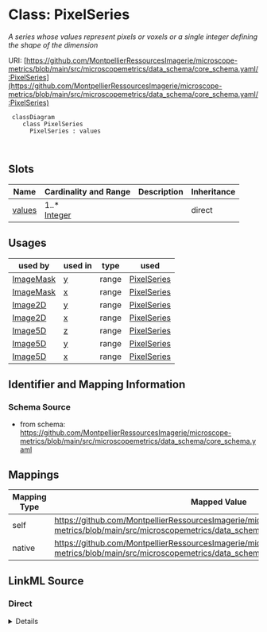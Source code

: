 # Class: PixelSeries


_A series whose values represent pixels or voxels or a single integer defining the shape of the dimension_





URI: [https://github.com/MontpellierRessourcesImagerie/microscope-metrics/blob/main/src/microscopemetrics/data_schema/core_schema.yaml/:PixelSeries](https://github.com/MontpellierRessourcesImagerie/microscope-metrics/blob/main/src/microscopemetrics/data_schema/core_schema.yaml/:PixelSeries)




```mermaid
 classDiagram
    class PixelSeries
      PixelSeries : values
        
      
```




<!-- no inheritance hierarchy -->


## Slots

| Name | Cardinality and Range | Description | Inheritance |
| ---  | --- | --- | --- |
| [values](values.md) | 1..* <br/> [Integer](Integer.md) |  | direct |





## Usages

| used by | used in | type | used |
| ---  | --- | --- | --- |
| [ImageMask](ImageMask.md) | [y](y.md) | range | [PixelSeries](PixelSeries.md) |
| [ImageMask](ImageMask.md) | [x](x.md) | range | [PixelSeries](PixelSeries.md) |
| [Image2D](Image2D.md) | [y](y.md) | range | [PixelSeries](PixelSeries.md) |
| [Image2D](Image2D.md) | [x](x.md) | range | [PixelSeries](PixelSeries.md) |
| [Image5D](Image5D.md) | [z](z.md) | range | [PixelSeries](PixelSeries.md) |
| [Image5D](Image5D.md) | [y](y.md) | range | [PixelSeries](PixelSeries.md) |
| [Image5D](Image5D.md) | [x](x.md) | range | [PixelSeries](PixelSeries.md) |






## Identifier and Mapping Information







### Schema Source


* from schema: https://github.com/MontpellierRessourcesImagerie/microscope-metrics/blob/main/src/microscopemetrics/data_schema/core_schema.yaml





## Mappings

| Mapping Type | Mapped Value |
| ---  | ---  |
| self | https://github.com/MontpellierRessourcesImagerie/microscope-metrics/blob/main/src/microscopemetrics/data_schema/core_schema.yaml/:PixelSeries |
| native | https://github.com/MontpellierRessourcesImagerie/microscope-metrics/blob/main/src/microscopemetrics/data_schema/core_schema.yaml/:PixelSeries |





## LinkML Source

<!-- TODO: investigate https://stackoverflow.com/questions/37606292/how-to-create-tabbed-code-blocks-in-mkdocs-or-sphinx -->

### Direct

<details>
```yaml
name: PixelSeries
implements:
- linkml:OneDimensionalSeries
description: A series whose values represent pixels or voxels or a single integer
  defining the shape of the dimension
from_schema: https://github.com/MontpellierRessourcesImagerie/microscope-metrics/blob/main/src/microscopemetrics/data_schema/core_schema.yaml
attributes:
  values:
    name: values
    implements:
    - linkml:elements
    from_schema: https://github.com/MontpellierRessourcesImagerie/microscope-metrics/blob/main/src/microscopemetrics/data_schema/core_schema.yaml
    rank: 1000
    multivalued: true
    range: integer
    required: true

```
</details>

### Induced

<details>
```yaml
name: PixelSeries
implements:
- linkml:OneDimensionalSeries
description: A series whose values represent pixels or voxels or a single integer
  defining the shape of the dimension
from_schema: https://github.com/MontpellierRessourcesImagerie/microscope-metrics/blob/main/src/microscopemetrics/data_schema/core_schema.yaml
attributes:
  values:
    name: values
    implements:
    - linkml:elements
    from_schema: https://github.com/MontpellierRessourcesImagerie/microscope-metrics/blob/main/src/microscopemetrics/data_schema/core_schema.yaml
    rank: 1000
    multivalued: true
    alias: values
    owner: PixelSeries
    domain_of:
    - PixelSeries
    - ChannelSeries
    - TimeSeries
    - Column
    range: integer
    required: true

```
</details>